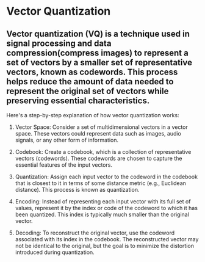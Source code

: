 # Vector Quantization

## Vector quantization (VQ) is a technique used in signal processing and data compression(compress images) to represent a set of vectors by a smaller set of representative vectors, known as codewords. This process helps reduce the amount of data needed to represent the original set of vectors while preserving essential characteristics.

Here's a step-by-step explanation of how vector quantization works:<br>

1) Vector Space: Consider a set of multidimensional vectors in a vector space. These vectors could represent data such as images, audio signals, or any other form of information.<br>

2) Codebook: Create a codebook, which is a collection of representative vectors (codewords). These codewords are chosen to capture the essential features of the input vectors.<br>

3) Quantization: Assign each input vector to the codeword in the codebook that is closest to it in terms of some distance metric (e.g., Euclidean distance). This process is known as quantization.<br>

4) Encoding: Instead of representing each input vector with its full set of values, represent it by the index or code of the codeword to which it has been quantized. This index is typically much smaller than the original vector.<br>

5) Decoding: To reconstruct the original vector, use the codeword associated with its index in the codebook. The reconstructed vector may not be identical to the original, but the goal is to minimize the distortion introduced during quantization.<br>
